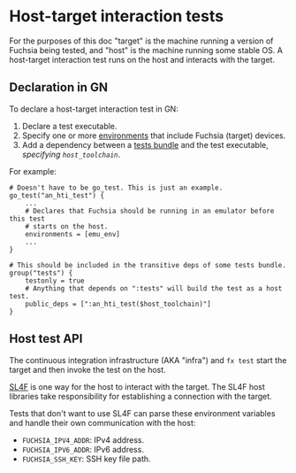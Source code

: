 # Host-target interaction tests

For the purposes of this doc "target" is the machine running a version of
Fuchsia being tested, and "host" is the machine running some stable OS. A
host-target interaction test runs on the host and interacts with the target.

## Declaration in GN

To declare a host-target interaction test in GN:

1.  Declare a test executable.
2.  Specify one or more [environments](/docs/concepts/testing/environments.md)
    that include Fuchsia (target) devices.
3.  Add a dependency between a
    [tests bundle](/docs/concepts/build_system/bundles.md) and the test
    executable, *specifying `host_toolchain`*.

For example:

```gn
# Doesn't have to be go_test. This is just an example.
go_test("an_hti_test") {
    ...
    # Declares that Fuchsia should be running in an emulator before this test
    # starts on the host.
    environments = [emu_env]
    ...
}

# This should be included in the transitive deps of some tests bundle.
group("tests") {
    testonly = true
    # Anything that depends on ":tests" will build the test as a host test.
    public_deps = [":an_hti_test($host_toolchain)"]
}
```

## Host test API

The continuous integration infrastructure (AKA "infra") and `fx test` start the
target and then invoke the test on the host.

[SL4F](/docs/concepts/testing/sl4f.md) is one way for the host to interact with
the target. The SL4F host libraries take responsibility for establishing a
connection with the target.

Tests that don't want to use SL4F can parse these environment variables and
handle their own communication with the host:

*   `FUCHSIA_IPV4_ADDR`: IPv4 address.
*   `FUCHSIA_IPV6_ADDR`: IPv6 address.
*   `FUCHSIA_SSH_KEY`: SSH key file path.
